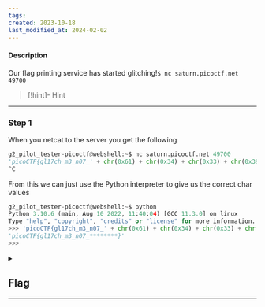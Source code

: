 ```yaml
---
tags: 
created: 2023-10-18
last_modified_at: 2024-02-02
---
```

#### Description

Our flag printing service has started glitching!`$ nc saturn.picoctf.net 49700`

> [!hint]- Hint
>

---

### Step 1
When you netcat to the server you get the following
```python
g2_pilot_tester-picoctf@webshell:~$ nc saturn.picoctf.net 49700
'picoCTF{gl17ch_m3_n07_' + chr(0x61) + chr(0x34) + chr(0x33) + chr(0x39) + chr(0x32) + chr(0x64) + chr(0x32) + chr(0x65) + '}'
^C 
```
From this we can just use the Python interpreter to give us the correct char values
```python
g2_pilot_tester-picoctf@webshell:~$ python
Python 3.10.6 (main, Aug 10 2022, 11:40:04) [GCC 11.3.0] on linux
Type "help", "copyright", "credits" or "license" for more information.
>>> 'picoCTF{gl17ch_m3_n07_' + chr(0x61) + chr(0x34) + chr(0x33) + chr(0x39) + chr(0x32) + chr(0x64) + chr(0x32) + chr(0x65) + '}'
'picoCTF{gl17ch_m3_n07_********}'
>>>
```




<details>
  <summary><h2>Flag</h2><hr></summary>picoCTF{gl17ch_m3_n07_a4392d2e}
</details>